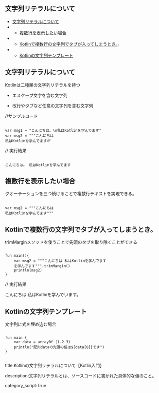 


## 文字列リテラルについて 

- [文字列リテラルについて](#文字列リテラルについて) 
- - [複数行を表示したい場合](#複数行を表示したい場合) 
- - [Kotlinで複数行の文字列でタブが入ってしまうとき。](#kotlinで複数行の文字列でタブが入ってしまうとき)。 
- - [Kotlinの文字列テンプレート](#kotlinの文字列テンプレート)


## 文字列リテラルについて 

Kotlinは二種類の文字列リテラルを持つ 

- エスケープ文字を含む文字列 

- 改行やタブなど任意の文字列を含む文字列

//サンプルコード

<pre><code> 
var msg1 = "こんにちは。\n私はKotlinを学んでます"
var msg2 = """こんにちは
私はKotlinを学んでますが 
</code></pre>


// 実行結果

<pre><code>
こんにちは。 私はKotlinを学んでます
</code></pre>

## 複数行を表示したい場合

クオーテーションを三つ続けることで複数行テキストを実現できる。 

<pre><code> 
var msg2 = """こんにちは
私はKotlinを学んでます"""
</code></pre>

## Kotlinで複数行の文字列でタブが入ってしまうとき。 

trimMarginメソッドを使うことで先頭のタブを取り除くことができる

<pre><code> 
fun main(){
    var msg2 = """こんにちは 私はKotlinを学んでます
    を学んでます""".trimMargin() 
    println(msg2)
}
</code></pre>




// 実行結果

こんにちは 私はKotlinを学んでいます。

## Kotlinの文字列テンプレート

文字列に式を埋め込む場合 

<pre><code>
fun main {
    var data = array0f (1.2.3)
    println("配列dataの先頭の値は${data[0]}です") 
}

</code></pre>



title:Kotlinの文字列リテラルについて【Kotlin入門】

description:文字列リテラルとは、ソースコードに書かれた具体的な値のこと。

category_script:True




